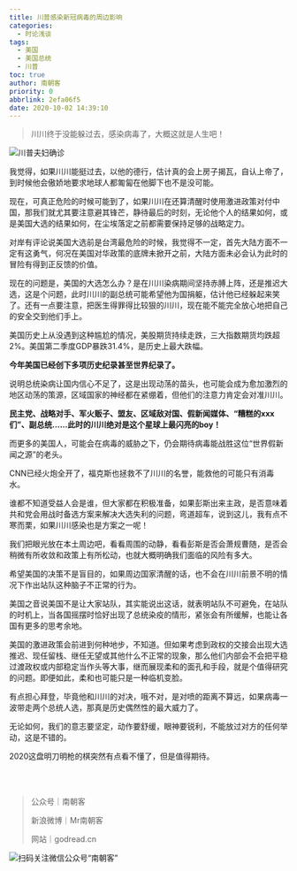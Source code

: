```yaml
---
title: 川普感染新冠病毒的周边影响
categories:
  - 时论浅谈
tags:
  - 美国
  - 美国总统
  - 川普
toc: true
author: 南朝客
priority: 0
abbrlink: 2efa06f5
date: 2020-10-02 14:39:10
---
```


> 川川终于没能躲过去，感染病毒了，大概这就是人生吧！

<!-- more -->

![川普夫妇确诊](http://write.godread.cn/chuanpuganran/chuanpuganran.png)

我觉得，如果川川能挺过去，以他的德行，估计真的会上房子揭瓦，自认上帝了，到时候他会傲娇地要求地球人都匍匐在他脚下也不是没可能。



现在，可真正危险的时候可能到了，如果川川在还算清醒时使用激进政策对付中国，那我们就尤其要注意避其锋芒，静待最后的时刻，无论他个人的结果如何，或是美国大选的结果如何，在尘埃落定之前都需要保持足够的战略定力。



对岸有评论说美国大选前是台湾最危险的时候，我觉得不一定，首先大陆方面不一定有这勇气，何况在美国对华政策的底牌未掀开之前，大陆方面未必会认为此时的冒险有得到正反馈的价值。



现在的问题是，美国的大选怎么办？是在川川染病期间坚持赤膊上阵，还是推迟大选，这是个问题，此时川川的副总统可能希望他为国捐躯，估计他已经躲起来笑了。还有一点要注意，把医生得罪得比较狠的川川，现在能不能完全放心地把自己的安全交到他们手上。



美国历史上从没遇到这种尴尬的情况，美股期货持续走跌，三大指数期货均跌超2%。美国第二季度GDP暴跌31.4%，是历史上最大跌幅。



**今年美国已经创下多项历史纪录甚至世界纪录了。**



说明总统染病让国内信心不足了，这是出现动荡的苗头，也可能会成为愈加激烈的地区动荡的策源，区域国家的神经都在紧绷着，但他们的注意力肯定会对准川川。



**民主党、战略对手、军火贩子、盟友、区域敌对国、假新闻媒体、“糟糕的xxx们”、副总统……此时的川川绝对是这个星球上最闪亮的boy！**



而更多的美国人，可能会在病毒的威胁之下，仍会期待病毒能战胜这位“世界假新闻之源”的老头。



CNN已经火炮全开了，福克斯也拯救不了川川的名誉，能救他的可能只有消毒水。



谁都不知道受益人会是谁，但大家都在积极准备，如果彭斯出来主政，是否意味着共和党会用战时备选方案来解决大选失利的问题，弯道超车，说到这儿，我有点不寒而栗，如果川川感染也是方案之一呢！



我们把眼光放在本土周边吧，看看周围的动静，看看彭斯是否会萧规曹随，是否会稍微有所收敛和政策上有所松动，也就大概明确我们面临的风险有多大。



希望美国的决策不是盲目的，如果周边国家清醒的话，也不会在川川前景不明的情况下作出站队这种脑子不正常的行为。



美国之音说美国不是让大家站队，其实能说出这话，就表明站队不可避免，在站队的时机上，当各国摇摆时恰好出现了总统染疫的情形，紧张会有所缓解，也能让各国有更多的思考余地。



美国的激进政策会前进到何种地步，不知道。但如果考虑到政权的交接会出现大选推迟、现任留栈、继任无望或其他什么不正常的现象，那么他们内部会不会把平稳过渡政权或内部稳定当作头等大事，继而展现柔和的面孔和手段，就是个值得研究的问题。即便如此，柔和也可能只是一种临机变脸。



有点担心拜登，毕竟他和川川的对决，哦不对，是对喷的距离不算远，如果病毒一波带走两个总统人选，那真是历史偶然性的最大威力了。



无论如何，我们的意志要坚定，动作要舒缓，眼神要锐利，不能放过对方的任何举动，这是不错的。



2020这盘明刀明枪的棋突然有点看不懂了，但是值得期待。

<br>

<br>

> 公众号｜南朝客
>
> 新浪微博｜Mr南朝客
>
> 网站｜godread.cn



![扫码关注微信公众号“南朝客”](http://write.godread.cn/permanent/wxsearch-nck.jpg)